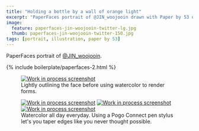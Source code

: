```yaml
---
title: "Holding a bottle by a wall of orange light"
excerpt: "PaperFaces portrait of @JIN_woojooin drawn with Paper by 53 on an iPad."
image: 
  feature: paperfaces-jin-woojooin-twitter-lg.jpg
  thumb: paperfaces-jin-woojooin-twitter-150.jpg
tags: [portrait, illustration, paper by 53]
---
```


PaperFaces portrait of [@JIN_woojooin](http://twitter.com/JIN_woojooin).

{% include boilerplate/paperfaces-2.html %}

<figure>
	<a href="{{ site.url }}/images/paperfaces-jin-woojooin-process-1-lg.jpg"><img src="{{ site.url }}/images/paperfaces-jin-woojooin-process-1-600.jpg" alt="Work in process screenshot"></a>
	<figcaption>Lightly outlining the face before using watercolor to render forms.</figcaption>
</figure>

<figure class="third">
	<a href="{{ site.url }}/images/paperfaces-jin-woojooin-process-2-lg.jpg"><img src="{{ site.url }}/images/paperfaces-jin-woojooin-process-2-600.jpg" alt="Work in process screenshot"></a>
	<a href="{{ site.url }}/images/paperfaces-jin-woojooin-process-3-lg.jpg"><img src="{{ site.url }}/images/paperfaces-jin-woojooin-process-3-600.jpg" alt="Work in process screenshot"></a>
	<a href="{{ site.url }}/images/paperfaces-jin-woojooin-process-4-lg.jpg"><img src="{{ site.url }}/images/paperfaces-jin-woojooin-process-4-600.jpg" alt="Work in process screenshot"></a>
	<figcaption>Watercolor all day everyday. Using a Pogo Connect pen stylus let's you taper edges like you never thought possible.</figcaption>
</figure>